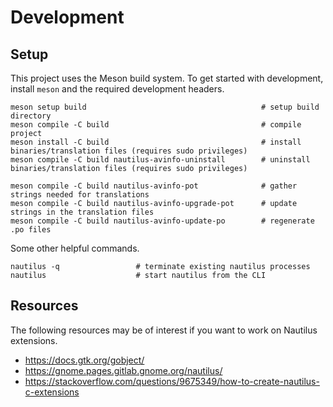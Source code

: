 # Development

## Setup

This project uses the Meson build system. To get started with development, install `meson` and the required development headers.

```
meson setup build                                       # setup build directory
meson compile -C build                                  # compile project
meson install -C build                                  # install binaries/translation files (requires sudo privileges)
meson compile -C build nautilus-avinfo-uninstall        # uninstall binaries/translation files (requires sudo privileges)

meson compile -C build nautilus-avinfo-pot              # gather strings needed for translations
meson compile -C build nautilus-avinfo-upgrade-pot      # update strings in the translation files
meson compile -C build nautilus-avinfo-update-po        # regenerate .po files
```

Some other helpful commands.

```
nautilus -q                 # terminate existing nautilus processes
nautilus                    # start nautilus from the CLI
```

## Resources

The following resources may be of interest if you want to work on Nautilus extensions.

- https://docs.gtk.org/gobject/
- https://gnome.pages.gitlab.gnome.org/nautilus/
- https://stackoverflow.com/questions/9675349/how-to-create-nautilus-c-extensions
